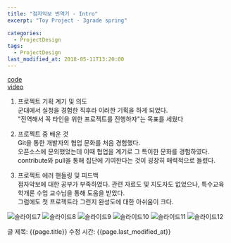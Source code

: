 ```yaml
---
title: "점자악보 번역기 - Intro"
excerpt: "Toy Project - 3grade spring"

categories:
  - ProjectDesign
tags:
  - ProjectDesign
last_modified_at: 2018-05-11T13:20:00
---
```

[code](https://github.com/ahg223/BraileCompiler)  
[video](https://www.youtube.com/watch?v=EdedV2tOndw&t=1s)  

1. 프로젝트 기획 계기 및 의도  
군대에서 실청을 경험한 직후라 이러한 기획을 하게 되었다.  
"전역해서 꼭 타인을 위한 프로젝트를 진행하자"는 목표를 세웠다  

2. 프로젝트 중 배운 것  
Git을 통한 개발자의 협업 문화를 처음 경험했다.  
오픈소스에 문외했었는데 이때 협업을 계기로 그 특이한 문화를 경험하였다.  
contribute와 pull을 통해 집단에 기여한다는 것이 굉장히 매력적으로 들렸다.   

3. 프로젝트 에러 핸들링 및 피드백  
점자악보에 대한 공부가 부족하였다. 
관련 자료도 및 지도자도 없었으나, 특수교육학개론 수업 교수님을 통해 도움을 받았다.  
그럼에도 첫 프로젝트라 그런지 완성도에 대한 아쉬움이 크다.  

![슬라이드7](https://user-images.githubusercontent.com/34998051/68085836-890f4f00-fe88-11e9-9551-45bfbdd8c41a.jpeg)
![슬라이드8](https://user-images.githubusercontent.com/34998051/68085837-890f4f00-fe88-11e9-87b3-e2bcf34a61b5.jpeg)
![슬라이드9](https://user-images.githubusercontent.com/34998051/68085838-890f4f00-fe88-11e9-9fbe-aab98a91f709.jpeg)
![슬라이드10](https://user-images.githubusercontent.com/34998051/68085839-89a7e580-fe88-11e9-9a8c-6ca096cce5ce.jpeg)
![슬라이드11](https://user-images.githubusercontent.com/34998051/68085840-89a7e580-fe88-11e9-8018-e6db5da894d9.jpeg)
![슬라이드12](https://user-images.githubusercontent.com/34998051/68085841-89a7e580-fe88-11e9-8eda-ec10cc359cb5.jpeg)



글 제목: {{page.title}}
수정 시간: {{page.last_modified_at}}

